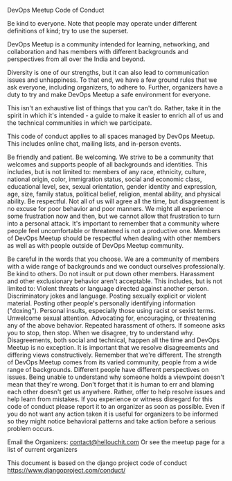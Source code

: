 DevOps Meetup Code of Conduct

Be kind to everyone. Note that people may operate under different definitions of kind; try to use the superset.

DevOps Meetup is a community intended for learning, networking, and collaboration and has members with different backgrounds and perspectives from all over the India and beyond.

Diversity is one of our strengths, but it can also lead to communication issues and unhappiness. To that end, we have a few ground rules that we ask everyone, including organizers, to adhere to. Further, organizers have a duty to try and make DevOps Meetup a safe environment for everyone.

This isn't an exhaustive list of things that you can't do. Rather, take it in the spirit in which it's intended - a guide to make it easier to enrich all of us and the technical communities in which we participate.

This code of conduct applies to all spaces managed by DevOps Meetup. This includes online chat, mailing lists, and in-person events.

Be friendly and patient.
Be welcoming. We strive to be a community that welcomes and supports people of all backgrounds and identities. This includes, but is not limited to: members of any race, ethnicity, culture, national origin, color, immigration status, social and economic class, educational level, sex, sexual orientation, gender identity and expression, age, size, family status, political belief, religion, mental ability, and physical ability.
Be respectful. Not all of us will agree all the time, but disagreement is no excuse for poor behavior and poor manners. We might all experience some frustration now and then, but we cannot allow that frustration to turn into a personal attack. It's important to remember that a community where people feel uncomfortable or threatened is not a productive one. Members of DevOps Meetup should be respectful when dealing with other members as well as with people outside of DevOps Meetup community.

Be careful in the words that you choose. We are a community of members with a wide range of backgrounds and we conduct ourselves professionally. Be kind to others. Do not insult or put down other members. Harassment and other exclusionary behavior aren't acceptable. This includes, but is not limited to:
Violent threats or language directed against another person.
Discriminatory jokes and language.
Posting sexually explicit or violent material.
Posting other people's personally identifying information ("doxing").
Personal insults, especially those using racist or sexist terms.
Unwelcome sexual attention.
Advocating for, encouraging, or threatening any of the above behavior.
Repeated harassment of others. If someone asks you to stop, then stop.
When we disagree, try to understand why. Disagreements, both social and technical, happen all the time and DevOps Meetup is no exception. It is important that we resolve disagreements and differing views constructively. Remember that we're different. The strength of DevOps Meetup comes from its varied community, people from a wide range of backgrounds. Different people have different perspectives on issues. Being unable to understand why someone holds a viewpoint doesn't mean that they're wrong. Don't forget that it is human to err and blaming each other doesn't get us anywhere. Rather, offer to help resolve issues and help learn from mistakes.
If you experience or witness disregard for this code of conduct please report it to an organizer as soon as possible. Even if you do not want any action taken it is useful for organizers to be informed so they might notice behavioral patterns and take action before a serious problem occurs.

Email the Organizers: contact@hellouchit.com
Or see the meetup page for a list of current organizers

This document is based on the django project code of conduct https://www.djangoproject.com/conduct/
